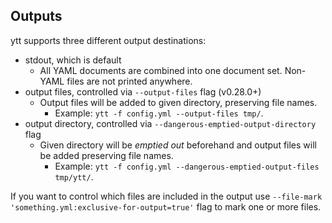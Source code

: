 ## Outputs

ytt supports three different output destinations:

- stdout, which is default
  - All YAML documents are combined into one document set. Non-YAML files are not printed anywhere.
- output files, controlled via `--output-files` flag (v0.28.0+)
  - Output files will be added to given directory, preserving file names.
    - Example: `ytt -f config.yml --output-files tmp/`.
- output directory, controlled via `--dangerous-emptied-output-directory` flag
  - Given directory will be _emptied out_ beforehand and output files will be added preserving file names.
    - Example: `ytt -f config.yml --dangerous-emptied-output-files tmp/ytt/`.

If you want to control which files are included in the output use `--file-mark 'something.yml:exclusive-for-output=true'` flag to mark one or more files.
